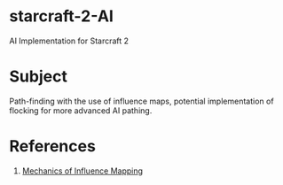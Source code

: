 # starcraft-2-AI
AI Implementation for Starcraft 2

# Subject
Path-finding with the use of influence maps, potential implementation of flocking for more advanced AI pathing.
	
# References
1. [Mechanics of Influence Mapping](http://aigamedev.com/open/tutorial/influence-map-mechanics/)
